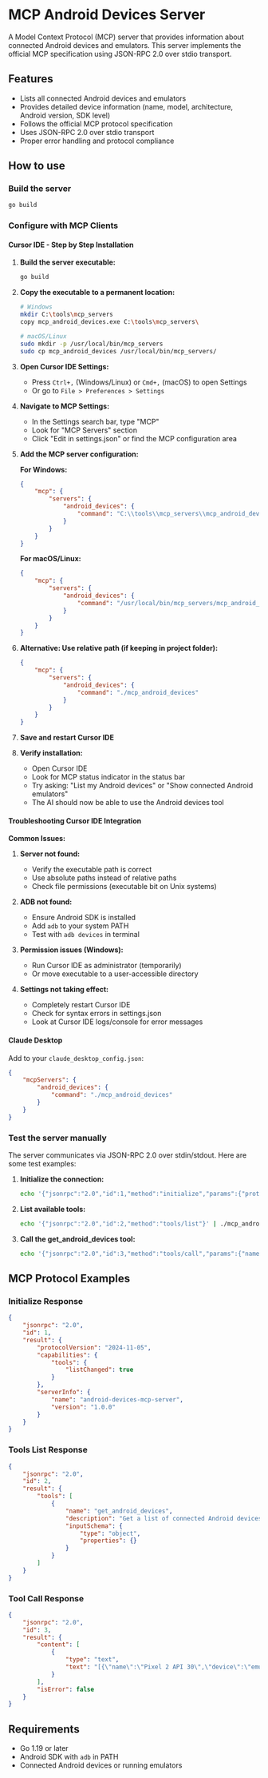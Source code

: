 # MCP Android Devices Server

A Model Context Protocol (MCP) server that provides information about connected Android devices and emulators. This server implements the official MCP specification using JSON-RPC 2.0 over stdio transport.

## Features

- Lists all connected Android devices and emulators
- Provides detailed device information (name, model, architecture, Android version, SDK level)
- Follows the official MCP protocol specification
- Uses JSON-RPC 2.0 over stdio transport
- Proper error handling and protocol compliance

## How to use

### Build the server

```bash
go build
```

### Configure with MCP Clients

#### Cursor IDE - Step by Step Installation

1. **Build the server executable:**
   ```bash
   go build
   ```

2. **Copy the executable to a permanent location:**
   ```bash
   # Windows
   mkdir C:\tools\mcp_servers
   copy mcp_android_devices.exe C:\tools\mcp_servers\
   
   # macOS/Linux
   sudo mkdir -p /usr/local/bin/mcp_servers
   sudo cp mcp_android_devices /usr/local/bin/mcp_servers/
   ```

3. **Open Cursor IDE Settings:**
   - Press `Ctrl+,` (Windows/Linux) or `Cmd+,` (macOS) to open Settings
   - Or go to `File > Preferences > Settings`

4. **Navigate to MCP Settings:**
   - In the Settings search bar, type "MCP"
   - Look for "MCP Servers" section
   - Click "Edit in settings.json" or find the MCP configuration area

5. **Add the MCP server configuration:**
   
   **For Windows:**
   ```json
   {
       "mcp": {
           "servers": {
               "android_devices": {
                   "command": "C:\\tools\\mcp_servers\\mcp_android_devices.exe"
               }
           }
       }
   }
   ```
   
   **For macOS/Linux:**
   ```json
   {
       "mcp": {
           "servers": {
               "android_devices": {
                   "command": "/usr/local/bin/mcp_servers/mcp_android_devices"
               }
           }
       }
   }
   ```

6. **Alternative: Use relative path (if keeping in project folder):**
   ```json
   {
       "mcp": {
           "servers": {
               "android_devices": {
                   "command": "./mcp_android_devices"
               }
           }
       }
   }
   ```

7. **Save and restart Cursor IDE**

8. **Verify installation:**
   - Open Cursor IDE
   - Look for MCP status indicator in the status bar
   - Try asking: "List my Android devices" or "Show connected Android emulators"
   - The AI should now be able to use the Android devices tool

#### Troubleshooting Cursor IDE Integration

**Common Issues:**

1. **Server not found:**
   - Verify the executable path is correct
   - Use absolute paths instead of relative paths
   - Check file permissions (executable bit on Unix systems)

2. **ADB not found:**
   - Ensure Android SDK is installed
   - Add `adb` to your system PATH
   - Test with `adb devices` in terminal

3. **Permission issues (Windows):**
   - Run Cursor IDE as administrator (temporarily)
   - Or move executable to a user-accessible directory

4. **Settings not taking effect:**
   - Completely restart Cursor IDE
   - Check for syntax errors in settings.json
   - Look at Cursor IDE logs/console for error messages

#### Claude Desktop

Add to your `claude_desktop_config.json`:

```json
{
    "mcpServers": {
        "android_devices": {
            "command": "./mcp_android_devices"
        }
    }
}
```

### Test the server manually

The server communicates via JSON-RPC 2.0 over stdin/stdout. Here are some test examples:

1. **Initialize the connection:**
   ```bash
   echo '{"jsonrpc":"2.0","id":1,"method":"initialize","params":{"protocolVersion":"2024-11-05","capabilities":{},"clientInfo":{"name":"test","version":"1.0.0"}}}' | ./mcp_android_devices
   ```

2. **List available tools:**
   ```bash
   echo '{"jsonrpc":"2.0","id":2,"method":"tools/list"}' | ./mcp_android_devices
   ```

3. **Call the get_android_devices tool:**
   ```bash
   echo '{"jsonrpc":"2.0","id":3,"method":"tools/call","params":{"name":"get_android_devices","arguments":{}}}' | ./mcp_android_devices
   ```

## MCP Protocol Examples

### Initialize Response
```json
{
    "jsonrpc": "2.0",
    "id": 1,
    "result": {
        "protocolVersion": "2024-11-05",
        "capabilities": {
            "tools": {
                "listChanged": true
            }
        },
        "serverInfo": {
            "name": "android-devices-mcp-server",
            "version": "1.0.0"
        }
    }
}
```

### Tools List Response
```json
{
    "jsonrpc": "2.0",
    "id": 2,
    "result": {
        "tools": [
            {
                "name": "get_android_devices",
                "description": "Get a list of connected Android devices and emulators",
                "inputSchema": {
                    "type": "object",
                    "properties": {}
                }
            }
        ]
    }
}
```

### Tool Call Response
```json
{
    "jsonrpc": "2.0",
    "id": 3,
    "result": {
        "content": [
            {
                "type": "text",
                "text": "[{\"name\":\"Pixel 2 API 30\",\"device\":\"emulator-5554\",\"model\":\"sdk_gphone_x86\",\"arch\":\"x86\",\"android_version\":\"11\",\"sdk_level\":\"30\",\"run_status\":\"device\"}]"
            }
        ],
        "isError": false
    }
}
```

## Requirements

- Go 1.19 or later
- Android SDK with `adb` in PATH
- Connected Android devices or running emulators